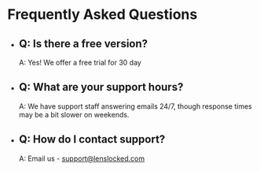 <h1>Frequently Asked Questions</h1>
<ul>
  <li>
    <h2>Q: Is there a free version?</h2>
    <p>A: Yes! We offer a free trial for 30 day</p>
  </li>
  <li>
    <h2>Q: What are your support hours?</h2>
    <p>A: We have support staff answering emails 24/7, though response times may be a bit slower on weekends.</p>
  </li>
  <li>
    <h2>Q: How do I contact support?</h2>
    <p>A: Email us - <a href="mailto:support@lenslocked.com">support@lenslocked.com</p>
  </li>
</ul>
